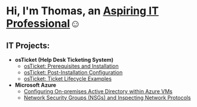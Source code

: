<h1>Hi, I'm Thomas, an <a href="https://www.linkedin.com/in/thomas-teklu/">Aspiring IT Professional</a>☺</h1>

<h2> IT Projects:</h2>

- <b>osTicket (Help Desk Ticketing System)</b>
  - [osTicket: Prerequisites and Installation](https://github.com/ThomasTeklu/osticket-prereqs)
  - [osTicket: Post-Installation Configuration](https://github.com/ThomasTeklu/post-install-config)
  - [osTicket: Ticket Lifecycle Examples](https://github.com/ThomasTeklu/ticket-lifecycle)
- <b>Microsoft Azure</b>
  - [Configuring On-premises Active Directory within Azure VMs](https://github.com/ThomasTeklu/configure-ad)
  - [Network Security Groups (NSGs) and Inspecting Network Protocols](https://github.com/ThomasTeklu/azure-network-protocols)

